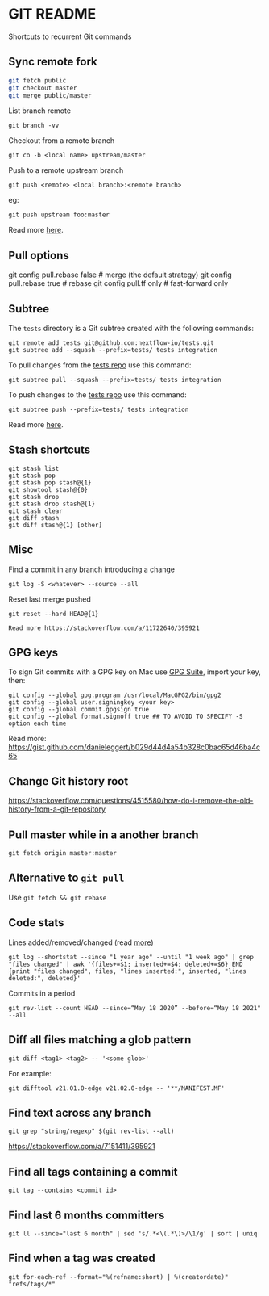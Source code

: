 # GIT README 

Shortcuts to recurrent Git commands 

## Sync remote fork 

```bash
git fetch public
git checkout master
git merge public/master
```

List branch remote

    git branch -vv 

Checkout from a remote branch 

    git co -b <local name> upstream/master

Push to a remote upstream branch

    git push <remote> <local branch>:<remote branch>

eg:

    git push upstream foo:master

Read more [here](https://help.github.com/articles/syncing-a-fork/).

## Pull options

  git config pull.rebase false  # merge (the default strategy)
  git config pull.rebase true   # rebase
  git config pull.ff only       # fast-forward only


## Subtree  

The `tests` directory is a Git subtree created with the 
following commands: 

    git remote add tests git@github.com:nextflow-io/tests.git
    git subtree add --squash --prefix=tests/ tests integration


To pull changes from the [tests repo](https://github.com/nextflow-io/tests) use this command: 

    git subtree pull --squash --prefix=tests/ tests integration

To push changes to the [tests repo](https://github.com/nextflow-io/tests) use this command: 

    git subtree push --prefix=tests/ tests integration


Read more [here](https://andrey.nering.com.br/2016/git-submodules-vs-subtrees/).

## Stash shortcuts

    git stash list
    git stash pop
    git stash pop stash@{1}
    git showtool stash@{0}
    git stash drop
    git stash drop stash@{1}
    git stash clear
    git diff stash
    git diff stash@{1} [other]

## Misc 

Find a commit in any branch introducing a change

    git log -S <whatever> --source --all

Reset last merge pushed 

    git reset --hard HEAD@{1}

    Read more https://stackoverflow.com/a/11722640/395921
    
## GPG keys 

To sign Git commits with a GPG key on Mac use [GPG Suite](https://gpgtools.org/), import your key, then: 

    git config --global gpg.program /usr/local/MacGPG2/bin/gpg2
    git config --global user.signingkey <your key> 
    git config --global commit.gpgsign true 
    git config --global format.signoff true ## TO AVOID TO SPECIFY -S option each time

Read more: 
https://gist.github.com/danieleggert/b029d44d4a54b328c0bac65d46ba4c65


## Change Git history root 

https://stackoverflow.com/questions/4515580/how-do-i-remove-the-old-history-from-a-git-repository

## Pull master while in a another branch

    git fetch origin master:master

## Alternative to `git pull` 

Use `git fetch && git rebase`

## Code stats 

Lines added/removed/changed (read [more](https://gist.github.com/Xeoncross/4020489))

    git log --shortstat --since "1 year ago" --until "1 week ago" | grep "files changed" | awk '{files+=$1; inserted+=$4; deleted+=$6} END {print "files changed", files, "lines inserted:", inserted, "lines deleted:", deleted}'
    
Commits in a period 

    git rev-list --count HEAD --since=“May 18 2020” --before=“May 18 2021" --all

## Diff all files matching a glob pattern 

    git diff <tag1> <tag2> -- '<some glob>'

For example:

    git difftool v21.01.0-edge v21.02.0-edge -- '**/MANIFEST.MF'

## Find text across any branch 

    git grep "string/regexp" $(git rev-list --all)

https://stackoverflow.com/a/7151411/395921

## Find all tags containing a commit 

    git tag --contains <commit id>
    
    
## Find last 6 months committers 

    git ll --since="last 6 month" | sed 's/.*<\(.*\)>/\1/g' | sort | uniq

## Find when a tag was created 

    git for-each-ref --format="%(refname:short) | %(creatordate)" "refs/tags/*"
